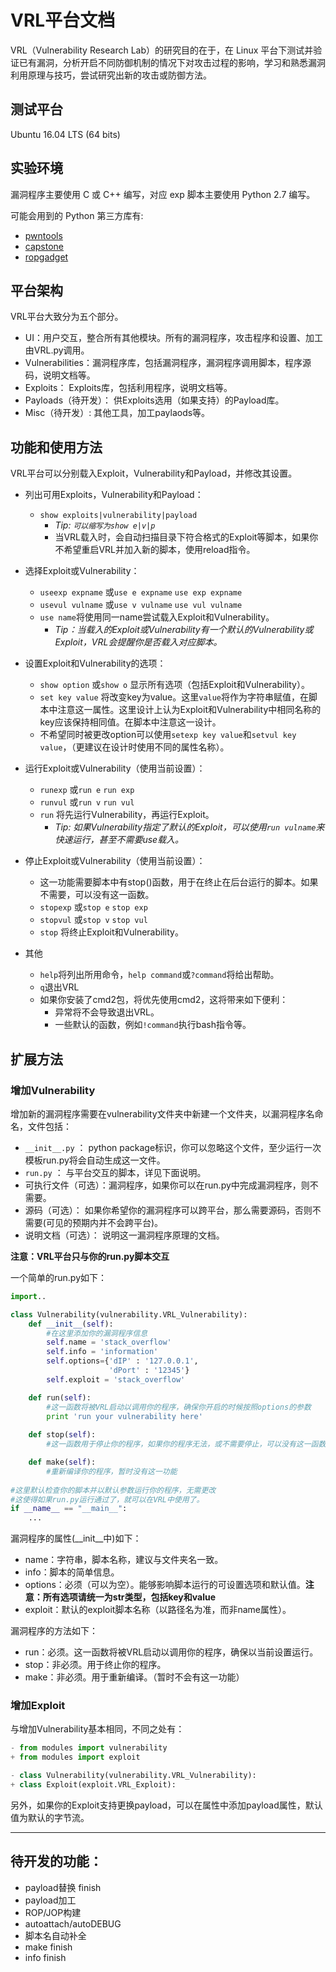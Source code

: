 # VRL平台文档

VRL（Vulnerability Research Lab）的研究目的在于，在 Linux 平台下测试并验证已有漏洞，分析开启不同防御机制的情况下对攻击过程的影响，学习和熟悉漏洞利用原理与技巧，尝试研究出新的攻击或防御方法。

## 测试平台
Ubuntu 16.04 LTS (64 bits)    

## 实验环境
漏洞程序主要使用 C 或 C++ 编写，对应 exp 脚本主要使用 Python 2.7 编写。   

可能会用到的 Python 第三方库有:   

- [pwntools](https://github.com/Gallopsled/pwntools)
- [capstone](https://github.com/aquynh/capstone)
- [ropgadget](https://github.com/JonathanSalwan/ROPgadget)

## 平台架构
VRL平台大致分为五个部分。

- UI：用户交互，整合所有其他模块。所有的漏洞程序，攻击程序和设置、加工由VRL.py调用。
- Vulnerabilities：漏洞程序库，包括漏洞程序，漏洞程序调用脚本，程序源码，说明文档等。
- Exploits： Exploits库，包括利用程序，说明文档等。
- Payloads（待开发）： 供Exploits选用（如果支持）的Payload库。
- Misc（待开发）: 其他工具，加工paylaods等。

## 功能和使用方法

VRL平台可以分别载入Exploit，Vulnerability和Payload，并修改其设置。

+ 列出可用Exploits，Vulnerability和Payload：
    + `show exploits|vulnerability|payload`
        + *Tip: `可以缩写为show e|v|p`*
        - 当VRL载入时，会自动扫描目录下符合格式的Exploit等脚本，如果你不希望重启VRL并加入新的脚本，使用reload指令。

+ 选择Exploit或Vulnerability：
    + `useexp expname` 或`use e expname` `use exp expname`
    + `usevul vulname` 或`use v vulname` `use vul vulname`
    + `use name`将使用同一name尝试载入Exploit和Vulnerability。
        + *Tip：当载入的Exploit或Vulnerability有一个默认的Vulnerability或Exploit，VRL会提醒你是否载入对应脚本。*
        
+ 设置Exploit和Vulnerability的选项：
    + `show option` 或`show o` 显示所有选项（包括Exploit和Vulnerability）。
    + `set key value` 将改变key为value。这里`value`将作为字符串赋值，在脚本中注意这一属性。这里设计上认为Exploit和Vulnerability中相同名称的key应该保持相同值。在脚本中注意这一设计。
    + 不希望同时被更改option可以使用`setexp key value`和`setvul key value`，（更建议在设计时使用不同的属性名称）。
    
+ 运行Exploit或Vulnerability（使用当前设置）：
    + `runexp` 或`run e` `run exp`
    + `runvul` 或`run v` `run vul`
    + `run` 将先运行Vulnerability，再运行Exploit。
        + *Tip: 如果Vulnerability指定了默认的Exploit，可以使用`run vulname`来快速运行，甚至不需要use载入。*

+ 停止Exploit或Vulnerability（使用当前设置）：
    + 这一功能需要脚本中有stop()函数，用于在终止在后台运行的脚本。如果不需要，可以没有这一函数。
    + `stopexp` 或`stop e` `stop exp`
    + `stopvul` 或`stop v` `stop vul`
    + `stop` 将终止Exploit和Vulnerability。
    
+ 其他
    + `help`将列出所用命令，`help command`或`?command`将给出帮助。
    + `q`退出VRL
    + 如果你安装了cmd2包，将优先使用cmd2，这将带来如下便利：
        + 异常将不会导致退出VRL。
        + 一些默认的函数，例如`!command`执行bash指令等。


## 扩展方法

### 增加Vulnerability
增加新的漏洞程序需要在vulnerability文件夹中新建一个文件夹，以漏洞程序名命名，文件包括：
 
- `__init__.py` ： python package标识，你可以忽略这个文件，至少运行一次模板run.py将会自动生成这一文件。
- `run.py` ： 与平台交互的脚本，详见下面说明。
- 可执行文件（可选）：漏洞程序，如果你可以在run.py中完成漏洞程序，则不需要。
- 源码（可选）： 如果你希望你的漏洞程序可以跨平台，那么需要源码，否则不需要(可见的预期内并不会跨平台)。
- 说明文档（可选）： 说明这一漏洞程序原理的文档。

**注意：VRL平台只与你的run.py脚本交互**

一个简单的run.py如下：

```python
import..

class Vulnerability(vulnerability.VRL_Vulnerability):
    def __init__(self):
        #在这里添加你的漏洞程序信息
        self.name = 'stack_overflow'
        self.info = 'information'
        self.options={'dIP' : '127.0.0.1',
                      'dPort' : '12345'}
        self.exploit = 'stack_overflow'

    def run(self):
        #这一函数将被VRL启动以调用你的程序，确保你开启的时候按照options的参数
        print 'run your vulnerability here'
        
    def stop(self):
        #这一函数用于停止你的程序，如果你的程序无法，或不需要停止，可以没有这一函数

    def make(self):
        #重新编译你的程序，暂时没有这一功能
        
#这里默认检查你的脚本并以默认参数运行你的程序，无需更改
#这使得如果run.py运行通过了，就可以在VRL中使用了。
if __name__ == "__main__":
    ... 
```    

漏洞程序的属性(__init__中)如下：
+ name：字符串，脚本名称，建议与文件夹名一致。
+ info：脚本的简单信息。
+ options：必须（可以为空）。能够影响脚本运行的可设置选项和默认值。**注意：所有选项请统一为str类型，包括key和value**
+ exploit：默认的exploit脚本名称（以路径名为准，而非name属性）。

漏洞程序的方法如下：
+ run：必须。这一函数将被VRL启动以调用你的程序，确保以当前设置运行。
+ stop：非必须。用于终止你的程序。
+ make：非必须。用于重新编译。（暂时不会有这一功能）

### 增加Exploit

与增加Vulnerability基本相同，不同之处有：

```python
- from modules import vulnerability
+ from modules import exploit

- class Vulnerability(vulnerability.VRL_Vulnerability):
+ class Exploit(exploit.VRL_Exploit):
```

另外，如果你的Exploit支持更换payload，可以在属性中添加payload属性，默认值为默认的字节流。

---

## 待开发的功能：

+ payload替换 finish
+ payload加工
+ ROP/JOP构建
+ autoattach/autoDEBUG
+ 脚本名自动补全
+ make finish
+ info finish
